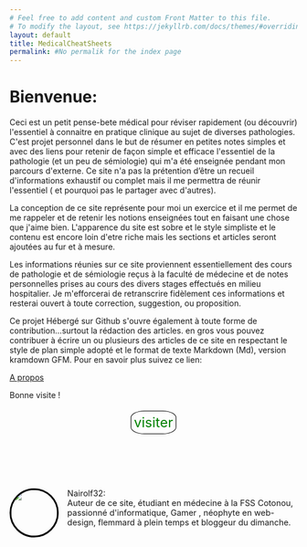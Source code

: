 ```yaml
---
# Feel free to add content and custom Front Matter to this file.
# To modify the layout, see https://jekyllrb.com/docs/themes/#overriding-theme-defaults
layout: default
title: MedicalCheatSheets
permalink: #No permalik for the index page
---
```


# Bienvenue:

Ceci est un petit pense-bete médical pour réviser rapidement (ou découvrir)
l'essentiel à connaitre en pratique clinique au sujet de diverses pathologies.
C'est projet personnel dans le but de résumer en petites notes simples et avec des liens pour retenir de façon simple et efficace l'essentiel de la pathologie (et un peu de sémiologie) qui m'a été enseignée pendant mon parcours d'externe. Ce site n'a pas la prétention d’être un recueil d'informations exhaustif ou complet mais il me permettra de réunir l'essentiel ( et pourquoi pas le partager avec d'autres).

La conception de ce site représente pour moi un exercice et il me permet de me rappeler et de retenir les notions enseignées tout en faisant une chose que j'aime bien. L'apparence du site est sobre et le style simpliste et le contenu est encore loin d'etre riche mais les sections et articles seront ajoutées au fur et à mesure.

Les informations réunies sur ce site proviennent essentiellement des cours de pathologie et de sémiologie reçus à la faculté de médecine et de notes personnelles prises au cours des divers stages effectués en milieu hospitalier. Je m'efforcerai de retranscrire fidèlement ces informations et resterai ouvert à toute correction, suggestion, ou proposition.

Ce projet Hébergé sur Github s'ouvre également à toute forme de contribution...surtout la rédaction des articles. en gros vous pouvez contribuer à écrire un ou plusieurs des articles de ce site en respectant le style de plan simple adopté et le format de texte Markdown (Md), version kramdown GFM.
Pour en savoir plus suivez ce lien:

<a href="{{ site.baseurl }}{% link about.markdown %}" class=""> A propos </a>

Bonne visite !

<div align=center style="margin-top:5%;">
<a href="{{ site.baseurl }}{% link about.markdown %}" class="visit-btn"> visiter</a>
</div>

<div class="author" align="left">
<img class="avatar" src="https://avatars.githubusercontent.com/u/35136136?s=400&u=8f223af54eee04fd9bf7c0d5d5a07801aba8a540&v=4" height="80px" width="80px" />

<p class="bio"> 
Nairolf32: <br>
Auteur de ce site, étudiant en médecine à la FSS Cotonou, passionné d'informatique, Gamer , néophyte en  web-design, flemmard à plein temps et bloggeur du dimanche.
 </p>

<style>
.avatar{border-radius:50%; border: 3px black solid;}
.author{ display:flex; margin-top:20%}
.bio{font-size: 0.9rem; margin-left:3%; margin-top:0;}
.visit-btn{border-radius:30%; padding:1%; font-size: 1.5rem; border: 1px black solid; text-decoration: none; outline: none;  background: none; color: green;}
.visit-btn:hover{text-decoration: none; background:green; color:white;}
</style>
</div>
